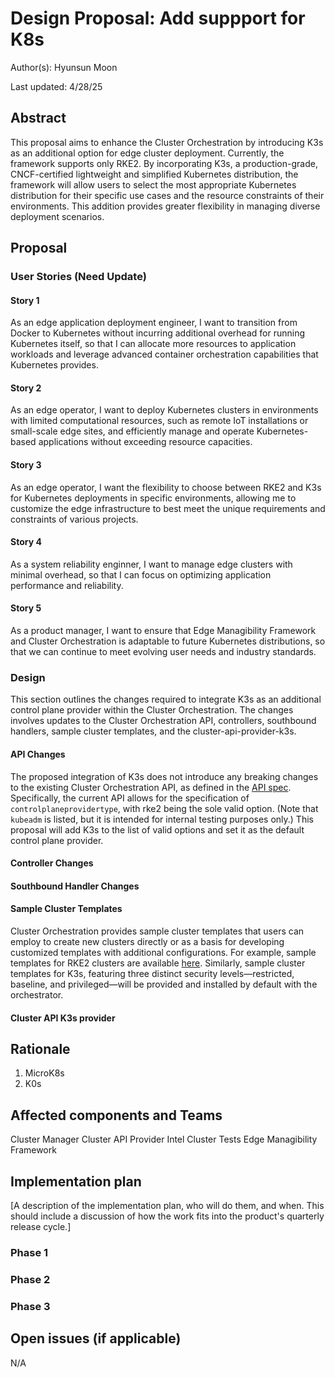 # Design Proposal: Add suppport for K8s

Author(s): Hyunsun Moon

Last updated: 4/28/25

## Abstract

This proposal aims to enhance the Cluster Orchestration by introducing K3s as an additional option for edge cluster deployment. Currently, the framework supports only RKE2. By incorporating K3s, a production-grade, CNCF-certified lightweight and simplified Kubernetes distribution, the framework will allow users to select the most appropriate Kubernetes distribution for their specific use cases and the resource constraints of their environments. This addition provides greater flexibility in managing diverse deployment scenarios.

## Proposal

### User Stories (Need Update)

#### Story 1

As an edge application deployment engineer, I want to transition from Docker to Kubernetes without incurring additional overhead for running Kubernetes itself, so that I can allocate more resources to application workloads and leverage advanced container orchestration capabilities that Kubernetes provides.

#### Story 2

As an edge operator, I want to deploy Kubernetes clusters in environments with limited computational resources, such as remote IoT installations or small-scale edge sites, and efficiently manage and operate Kubernetes-based applications without exceeding resource capacities.

#### Story 3

As an edge operator, I want the flexibility to choose between RKE2 and K3s for Kubernetes deployments in specific environments, allowing me to customize the edge infrastructure to best meet the unique requirements and constraints of various projects.

#### Story 4

As a system reliability enginner, I want to manage edge clusters with minimal overhead, so that I can focus on optimizing application performance and reliability.

#### Story 5

As a product manager, I want to ensure that Edge Managibility Framework and Cluster Orchestration is adaptable to future Kubernetes distributions, so that we can continue to meet evolving user needs and industry standards.


### Design

This section outlines the changes required to integrate K3s as an additional control plane provider within the Cluster Orchestration. The changes involves updates to the Cluster Orchestration API, controllers, southbound handlers, sample cluster templates, and the cluster-api-provider-k3s.

#### API Changes

The proposed integration of K3s does not introduce any breaking changes to the existing Cluster Orchestration API, as defined in the [API spec](https://github.com/open-edge-platform/cluster-manager/blob/release-2.0/api/openapi/openapi.yaml#L904-L909). Specifically, the current API allows for the specification of `controlplaneprovidertype`, with rke2 being the sole valid option. (Note that `kubeadm` is listed, but it is intended for internal testing purposes only.) This proposal will add K3s to the list of valid options and set it as the default control plane provider.

#### Controller Changes

#### Southbound Handler Changes

#### Sample Cluster Templates

Cluster Orchestration provides sample cluster templates that users can employ to create new clusters directly or as a basis for developing customized templates with additional configurations. For example, sample templates for RKE2 clusters are available [here](https://github.com/open-edge-platform/cluster-manager/tree/release-2.0/default-cluster-templates). Similarly, sample cluster templates for K3s, featuring three distinct security levels—restricted, baseline, and privileged—will be provided and installed by default with the orchestrator.

#### Cluster API K3s provider

## Rationale

1. MicroK8s
2. K0s

## Affected components and Teams

Cluster Manager
Cluster API Provider Intel
Cluster Tests
Edge Managibility Framework

## Implementation plan

[A description of the implementation plan, who will do them, and when.
This should include a discussion of how the work fits into the product's
quarterly release cycle.]

### Phase 1

### Phase 2 

### Phase 3

## Open issues (if applicable)

N/A